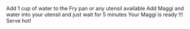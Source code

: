 Add 1 cup of water to the Fry pan or any utensil available
Add Maggi and water into your utensil and just wait for 5 minutes 
Your Maggi is ready !!!
Serve hot!
